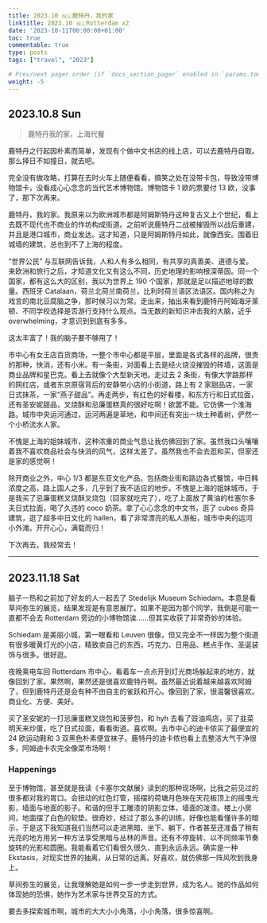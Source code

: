 ```yaml
---
title: 2023.10 🇳🇱鹿特丹，我的家
linktitle: 2023.10 🇳🇱Rotterdam x2
date: '2023-10-11T00:00:00+01:00'
toc: true
commentable: true
type: posts
tags: ["travel", "2023"]

# Prev/next pager order (if `docs_section_pager` enabled in `params.toml`)
weight: -5
---
```


## 2023.10.8 Sun

> 鹿特丹我的家，上海代餐

鹿特丹之行起因朴素而简单，发现有个做中文书店的线上店，可以去鹿特丹自取。那么择日不如撞日，就去吧。

完全没有做攻略，打算在去时火车上随便看看，搞笑之处在没带卡包，导致没带博物馆卡，没看成心心念念的当代艺术博物馆。博物馆卡 1 欧的票要付 13 欧，没事了，那下次再来。

鹿特丹，我的家。我原来以为欧洲城市都是阿姆斯特丹这种复古又上个世纪，看上去既不现代也不商业的作坊构成街道。之前听说鹿特丹二战被摧毁所以战后重建，并且是港口城市，商业发达。这才知道，只是阿姆斯特丹如此，就像西安。围着旧城墙的建筑，总也到不了上海的程度。

“世界公民” 与互联网告诉我，人和人有多么相同，有共享的真善美、道德与爱。来欧洲和旅行之后，才知道文化又有这么不同，历史地理的影响根深蒂固。同一个国家，都有这么大的区别，我以为世界上 190 个国家，那就是足以描述地球的数量。西班牙 Catalaan，荷兰北荷兰南荷兰，比利时荷兰语区法语区。国内称之为戏言的南北豆腐脑之争，那时候习以为常。走出来，抽出来看到鹿特丹阿姆海牙莱顿、不同学校选择是否游行支持什么观点。当无数的新知识冲击我的大脑，近乎 overwhelming，才意识到到底有多多。

这太丰富了！我的脑子要不够用了！

市中心有女王店百货商场，一整个市中心都是平层，里面是各式各样的品牌，很贵的那种，快消，还有小米。有一条街，对面看上去是经火烧没摧毁的砖墙，这面是商业品牌和星巴克。看上去就像个大型新天地。走过去 2 条街，有像大学路那样的网红店，或者东京原宿背后的安静带小店的小街道，路上有 2 家甜品店，一家日式抹茶，一家“燕子甜品”。再走两步，有红色的好看楼，和东方行和日式拉面，还有圣安妮甜品，叉烧酥和忌廉蛋糕真的很好吃啊！欲罢不能。它仿佛一个淮海路。城市中央运河通过，运河两遍是草地，和中间还有突出一块土种着树，俨然一个小桥流水人家。

不愧是上海的姐妹城市，这种浓重的商业气息让我仿佛回到了家。虽然我口头嚷嚷着我不喜欢商品社会与快消的风气，这样太差了。虽然我也不会去逛和买，但家还是家的感觉啊！

除开商业之外，中心 1/3 都是东亚文化产品，包括商业街和路边各式餐馆，中日韩浓度之高，路上国人之多，几乎到了我不适应的地步。不愧是上海的姐妹城市。于是我买了忌廉蛋糕叉烧酥叉烧包（回家就吃完了），吃了上面放了黄油的杜塞尔多夫日式拉面，喝了久违的 coco 奶茶。拿了心心念念的中文书，逛了 cubes 奇异建筑，逛了超多中日文化的 hallen，看了非常漂亮的私人游船，城市中央的运河小外滩。开开心心，满载而归！

下次再去，我经常去！

---

## 2023.11.18 Sat

脑子一热和之前加了好友的人一起去了 Stedelijk Museum Schiedam。本意是看草间弥生的展览，结果发现是有意思展厅。如果不是因为那个同学，我倒是可能一直都不会去 Rotterdam 旁边的小博物馆诶……但其实收获了非常奇妙的体验。

Schiedam 是美丽小城，第一眼看和 Leuven 很像，但又完全不一样因为整个街道有很多暖黄灯光的小店，精致卖自己的东西，巧克力、日用品、糕点手作、圣诞装饰与很多。很好逛。

夜晚乘电车回 Rotterdam 市中心，看着车一点点开到灯光商场躲起来的地方，就像回到了家。果然啊，果然还是很喜欢鹿特丹啊。虽然最近说着越来越喜欢阿姆了，但到鹿特丹还是会有种不由自主的雀跃和开心。像回到了家，很温馨很喜欢。商业化、方便、美好。

买了圣安妮的一打忌廉蛋糕叉烧包和菠萝包，和 hyh 去看了豉油鸡店，买了韭菜明天来炒蛋，吃了日式拉面，看看街道。喜欢啊。去市中心的迪卡侬买了最便宜的 24 欧运动鞋和 3 双黑色朴素便宜袜子。鹿特丹的迪卡侬也看上去整洁大气干净很多，阿姆迪卡农完全像菜市场啊！

### Happenings

至于博物馆，甚至就是我读《卡塞尔文献展》读到的那种现场啊，比我之前见过的很多都对我的胃口。会扭动的红色灯管，摇摆的荷塘月色映在天花板顶上的摇曳光影，墙面与地面的影子。和谐的但手工雕漆的阴影立体，墙面的泼漆。楼上小房间，地面摆了白色的软垫。很奇妙，经过了那么多的训练，好像也能看懂许多的暗示，于是这下我知道我们当然可以走进黑暗、坐下、躺下，作者甚至还准备了稍有光亮的地方用另一种方法享受黑暗与丛林的声音。还有不停旋转、以不同频率节奏旋转的光影和圆圈。我能看着它们看很久很久、直到永远永远。确实是一种 Ekstasis，对现实世界的抽离，从日常的远离。好喜欢，就仿佛那一阵风吹到我身上。

草间弥生的展览，让我理解她是如何一步一步走到世界，成为名人。她的作品如何体现她的恐惧，她作为艺术家与世界交互的方式。

要去多探索城市啊，城市的大大小小角落，小小角落，很多惊喜啊。